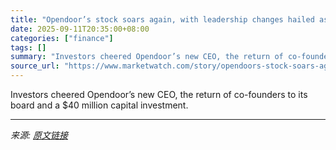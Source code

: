 ```yaml
---
title: "Opendoor’s stock soars again, with leadership changes hailed as ‘incredible outcome’ for shareholders"
date: 2025-09-11T20:35:00+08:00
categories: ["finance"]
tags: []
summary: "Investors cheered Opendoor’s new CEO, the return of co-founders to its board and a $40 million capital investment."
source_url: "https://www.marketwatch.com/story/opendoors-stock-soars-again-as-leadership-changes-hailed-as-incredible-outcome-for-shareholders-9ed6311c?mod=mw_rss_topstories"
---
```


Investors cheered Opendoor’s new CEO, the return of co-founders to its board and a $40 million capital investment.

---

*来源: [原文链接](https://www.marketwatch.com/story/opendoors-stock-soars-again-as-leadership-changes-hailed-as-incredible-outcome-for-shareholders-9ed6311c?mod=mw_rss_topstories)*
